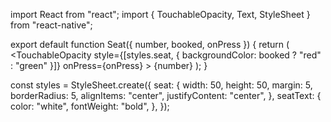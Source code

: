 
import React from "react";
import { TouchableOpacity, Text, StyleSheet } from "react-native";

export default function Seat({ number, booked, onPress }) {
  return (
    <TouchableOpacity
      style={[styles.seat, { backgroundColor: booked ? "red" : "green" }]}
      onPress={onPress}
    >
      <Text style={styles.seatText}>{number}</Text>
    </TouchableOpacity>
  );
}

const styles = StyleSheet.create({
  seat: {
    width: 50,
    height: 50,
    margin: 5,
    borderRadius: 5,
    alignItems: "center",
    justifyContent: "center",
  },
  seatText: {
    color: "white",
    fontWeight: "bold",
  },
});

